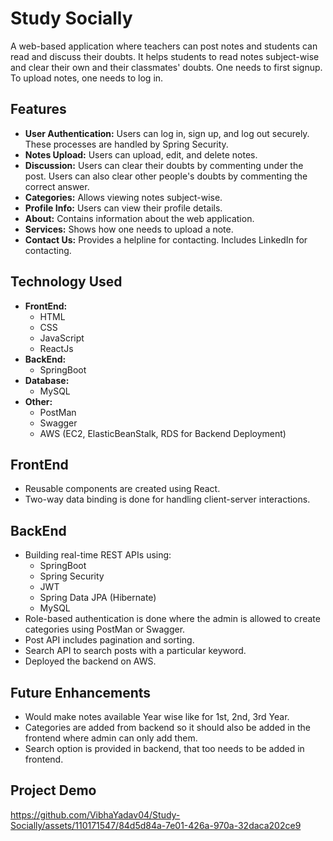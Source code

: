 # Study Socially

A web-based application where teachers can post notes and students can read and discuss their doubts. It helps students to read notes subject-wise and clear their own and their classmates' doubts. One needs to first signup. To upload notes, one needs to log in.

## Features

- **User Authentication:** Users can log in, sign up, and log out securely. These processes are handled by Spring Security.
- **Notes Upload:** Users can upload, edit, and delete notes.
- **Discussion:** Users can clear their doubts by commenting under the post. Users can also clear other people's doubts by commenting the correct answer.
- **Categories:** Allows viewing notes subject-wise.
- **Profile Info:** Users can view their profile details.
- **About:** Contains information about the web application.
- **Services:** Shows how one needs to upload a note.
- **Contact Us:** Provides a helpline for contacting. Includes LinkedIn for contacting.

## Technology Used

- **FrontEnd:**
  - HTML
  - CSS
  - JavaScript
  - ReactJs
- **BackEnd:**
  - SpringBoot
- **Database:**
  - MySQL
- **Other:**
  - PostMan
  - Swagger
  - AWS (EC2, ElasticBeanStalk, RDS for Backend Deployment)

## FrontEnd

- Reusable components are created using React.
- Two-way data binding is done for handling client-server interactions.

## BackEnd

- Building real-time REST APIs using:
  - SpringBoot
  - Spring Security
  - JWT
  - Spring Data JPA (Hibernate)
  - MySQL
- Role-based authentication is done where the admin is allowed to create categories using PostMan or Swagger.
- Post API includes pagination and sorting.
- Search API to search posts with a particular keyword.
- Deployed the backend on AWS.

## Future Enhancements
- Would make notes available Year wise like for 1st, 2nd, 3rd Year.
- Categories are added from backend so it should also be added in the frontend where admin can only add them.
- Search option is provided in backend, that too needs to be added in frontend.
   
## Project Demo

https://github.com/VibhaYadav04/Study-Socially/assets/110171547/84d5d84a-7e01-426a-970a-32daca202ce9


